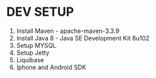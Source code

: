 # DEV SETUP
  1. Install Maven - apache-maven-3.3.9
  2. Install Java 8 - Java SE Development Kit 8u102
  3. Setup MYSQL
  4. Setup Jetty
  5. Liquibase
  6. Iphone and Android SDK
